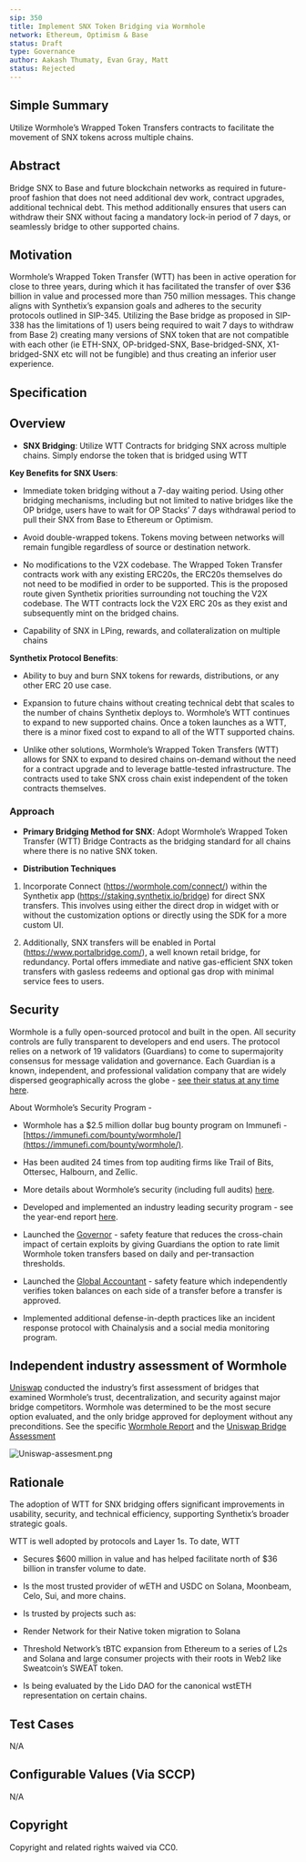 ```yaml
---
sip: 350
title: Implement SNX Token Bridging via Wormhole
network: Ethereum, Optimism & Base
status: Draft
type: Governance
author: Aakash Thumaty, Evan Gray, Matt
status: Rejected
---
```


## Simple Summary

Utilize Wormhole’s Wrapped Token Transfers contracts to facilitate the movement of SNX tokens across multiple chains.

  

## Abstract  
Bridge SNX to Base and future blockchain networks as required in future-proof fashion that does not need additional dev work, contract upgrades, additional technical debt. This method additionally ensures that users can withdraw their SNX without facing a mandatory lock-in period of 7 days, or seamlessly bridge to other supported chains.

  

## Motivation

Wormhole’s Wrapped Token Transfer (WTT) has been in active operation for close to three years, during which it has facilitated the transfer of over $36 billion in value and processed more than 750 million messages. This change aligns with Synthetix’s expansion goals and adheres to the security protocols outlined in SIP-345. Utilizing the Base bridge as proposed in SIP-338 has the limitations of 1) users being required to wait 7 days to withdraw from Base 2) creating many versions of SNX token that are not compatible with each other (ie ETH-SNX, OP-bridged-SNX, Base-bridged-SNX, X1-bridged-SNX etc will not be fungible) and thus creating an inferior user experience.

  

## Specification

  

## Overview

- **SNX Bridging**: Utilize WTT Contracts for bridging SNX across multiple chains. Simply endorse the token that is bridged using WTT

**Key Benefits for SNX Users**:

- Immediate token bridging without a 7-day waiting period. Using other bridging mechanisms, including but not limited to native bridges like the OP bridge, users have to wait for OP Stacks’ 7 days withdrawal period to pull their SNX from Base to Ethereum or Optimism.

- Avoid double-wrapped tokens. Tokens moving between networks will remain fungible regardless of source or destination network.

- No modifications to the V2X codebase. The Wrapped Token Transfer contracts work with any existing ERC20s, the ERC20s themselves do not need to be modified in order to be supported. This is the proposed route given Synthetix priorities surrounding not touching the V2X codebase. The WTT contracts lock the V2X ERC 20s as they exist and subsequently mint on the bridged chains.

- Capability of SNX in LPing, rewards, and collateralization on multiple chains

  

**Synthetix Protocol Benefits**:

- Ability to buy and burn SNX tokens for rewards, distributions, or any other ERC 20 use case.

- Expansion to future chains without creating technical debt that scales to the number of chains Synthetix deploys to. Wormhole’s WTT continues to expand to new supported chains. Once a token launches as a WTT, there is a minor fixed cost to expand to all of the WTT supported chains.

- Unlike other solutions, Wormhole’s Wrapped Token Transfers (WTT) allows for SNX to expand to desired chains on-demand without the need for a contract upgrade and to leverage battle-tested infrastructure. The contracts used to take SNX cross chain exist independent of the token contracts themselves.

  

### Approach

- **Primary Bridging Method for SNX**: Adopt Wormhole’s Wrapped Token Transfer (WTT) Bridge Contracts as the bridging standard for all chains where there is no native SNX token.

  

- **Distribution Techniques**

1.  Incorporate Connect (https://wormhole.com/connect/) within the Synthetix app (https://staking.synthetix.io/bridge) for direct SNX transfers. This involves using either the direct drop in widget with or without the customization options or directly using the SDK for a more custom UI.
    
2.  Additionally, SNX transfers will be enabled in Portal (https://www.portalbridge.com/), a well known retail bridge, for redundancy. Portal offers immediate and native gas-efficient SNX token transfers with gasless redeems and optional gas drop with minimal service fees to users.
    

  
  

## Security

Wormhole is a fully open-sourced protocol and built in the open. All security controls are fully transparent to developers and end users. The protocol relies on a network of 19 validators (Guardians) to come to supermajority consensus for message validation and governance. Each Guardian is a known, independent, and professional validation company that are widely dispersed geographically across the globe - [see their status at any time here](https://wormhole-foundation.github.io/wormhole-dashboard/#/).

  

About Wormhole’s Security Program -

-   Wormhole has a $2.5 million dollar bug bounty program on Immunefi - [https://immunefi.com/bounty/wormhole/](https://immunefi.com/bounty/wormhole/).
    
-   Has been audited 24 times from top auditing firms like Trail of Bits, Ottersec, Halbourn, and Zellic.
    
-   More details about Wormhole’s security (including full audits) [here](https://github.com/wormhole-foundation/wormhole/blob/main/SECURITY.md).
    
-   Developed and implemented an industry leading security program - see the year-end report [here](https://wormholecrypto.medium.com/wormhole-security-program-end-of-year-update-212116ecfb91).
    
-   Launched the [Governor](https://github.com/wormhole-foundation/wormhole/blob/main/whitepapers/0007_governor.md) - safety feature that reduces the cross-chain impact of certain exploits by giving Guardians the option to rate limit Wormhole token transfers based on daily and per-transaction thresholds.
    
-   Launched the [Global Accountant](https://github.com/wormhole-foundation/wormhole/blob/main/whitepapers/0011_accountant.md) - safety feature which independently verifies token balances on each side of a transfer before a transfer is approved.
    
-   Implemented additional defense-in-depth practices like an incident response protocol with Chainalysis and a social media monitoring program.
    

  

## Independent industry assessment of Wormhole

[Uniswap](https://www.notion.so/0c8477afadce425abac9c0bd175ca382?pvs=21) conducted the industry’s first assessment of bridges that examined Wormhole’s trust, decentralization, and security against major bridge competitors. Wormhole was determined to be the most secure option evaluated, and the only bridge approved for deployment without any preconditions. See the specific [Wormhole Report](https://www.notion.so/dac583c6db1240c7b9d294afd7f18035?pvs=21) and the [Uniswap Bridge Assessment](https://www.notion.so/0c8477afadce425abac9c0bd175ca382?pvs=21)

![Uniswap-assesment.png](https://lh7-us.googleusercontent.com/fmzPf2dzzxwe-xAhWA0FktgyX307OgbGhCIqndsHrp21ukDPn5ie-lnb7AZNfNetJ8hOJH2i2c3o2jvShR9E4Pj0IKqVKhSc2tzpAiIwlmLYR-tVY3rIOzuxRgSCTcRDubo4RxsE6DhTpVZXC_MYu90)

  

## Rationale

The adoption of WTT for SNX bridging offers significant improvements in usability, security, and technical efficiency, supporting Synthetix’s broader strategic goals.

  

WTT is well adopted by protocols and Layer 1s. To date, WTT

-   Secures $600 million in value and has helped facilitate north of $36 billion in transfer volume to date.
    
-   Is the most trusted provider of wETH and USDC on Solana, Moonbeam, Celo, Sui, and more chains.
    

-   Is trusted by projects such as:
    

  -   Render Network for their Native token migration to Solana
    
  -   Threshold Network’s tBTC expansion from Ethereum to a series of L2s and Solana and large consumer projects with their roots in Web2 like Sweatcoin’s SWEAT token.

  -   Is being evaluated by the Lido DAO for the canonical wstETH representation on certain chains.
    

  

## Test Cases

N/A

  

## Configurable Values (Via SCCP)

N/A

  

## Copyright

Copyright and related rights waived via CC0.
